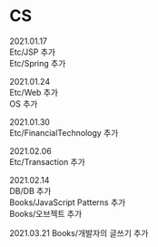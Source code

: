 # CS  
  
2021.01.17  
Etc/JSP 추가  
Etc/Spring 추가  
  
2021.01.24  
Etc/Web 추가  
OS 추가  

2021.01.30  
Etc/FinancialTechnology 추가   

2021.02.06  
Etc/Transaction 추가  

2021.02.14  
DB/DB 추가  
Books/JavaScript Patterns 추가  
Books/오브젝트 추가  

2021.03.21
Books/개발자의 글쓰기 추가  